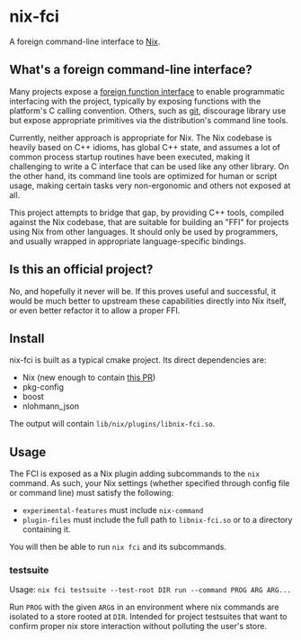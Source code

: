# nix-fci

A foreign command-line interface to [Nix](https://nixos.org/).

## What's a foreign command-line interface?

Many projects expose a [foreign function interface](https://en.wikipedia.org/wiki/Foreign_function_interface) to enable programmatic interfacing with the project, typically by exposing functions with the platform's C calling convention. Others, such as [git](https://git-scm.com/), discourage library use but expose appropriate primitives via the distribution's command line tools.

Currently, neither approach is appropriate for Nix. The Nix codebase is heavily based on C++ idioms, has global C++ state, and assumes a lot of common process startup routines have been executed, making it challenging to write a C interface that can be used like any other library. On the other hand, its command line tools are optimized for human or script usage, making certain tasks very non-ergonomic and others not exposed at all.

This project attempts to bridge that gap, by providing C++ tools, compiled against the Nix codebase, that are suitable for building an "FFI" for projects using Nix from other languages. It should only be used by programmers, and usually wrapped in appropriate language-specific bindings.

## Is this an official project?

No, and hopefully it never will be. If this proves useful and successful, it would be much better to upstream these capabilities directly into Nix itself, or even better refactor it to allow a proper FFI.

## Install

nix-fci is built as a typical cmake project. Its direct dependencies are:

- Nix (new enough to contain [this PR](https://github.com/NixOS/nix/pull/4486))
- pkg-config
- boost
- nlohmann_json

The output will contain `lib/nix/plugins/libnix-fci.so`.

## Usage

The FCI is exposed as a Nix plugin adding subcommands to the `nix` command. As such, your Nix settings (whether specified through config file or command line) must satisfy the following:

- `experimental-features` must include `nix-command`
- `plugin-files` must include the full path to `libnix-fci.so` or to a directory containing it.

You will then be able to run `nix fci` and its subcommands.

### testsuite

Usage: `nix fci testsuite --test-root DIR run --command PROG ARG ARG...`

Run `PROG` with the given `ARG`s in an environment where nix commands are isolated to a store rooted at `DIR`. Intended for project testsuites that want to confirm proper nix store interaction without polluting the user's store.

